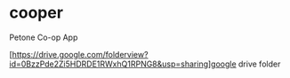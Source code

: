 # cooper
Petone Co-op App

[https://drive.google.com/folderview?id=0BzzPde2Zi5HDRDE1RWxhQ1RPNG8&usp=sharing]google drive folder
